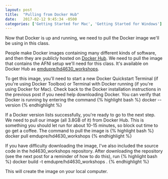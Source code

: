 ```yaml
---
layout: post
title:  "Pulling from Docker Hub"
date:   2017-02-12 9:45:34 -0500
categories: ['Getting Started for Mac', 'Getting Started for Windows']
---
```


Now that Docker is up and running, we need to pull the Docker image we'll be using in this class. 

People make Docker images containing many different kinds of software, and then they are publicly hosted on [Docker Hub][hub]. We need to pull the image that contains the AFNI setup we'll need for this class. It's available on Docker Hub as [emdupre/hd4630_workshops][image]. 

To get this image,  you'll need to start a new Docker Quickstart Terminal (if you're using Docker Toolbox) or Terminal with Docker running (if you're using Docker for Mac). Check back to the Docker installation instructions in the previous post if you need help downloading Docker. You can verify that Docker is running by entering the command 
{% highlight bash %}
docker --version
{% endhighlight %}

If a Docker version lists successfully, you're ready to go to the next step. We need to pull our image (all 3.8GB of it) from Docker Hub. This is something you should let run for about 10-15 minutes, so block out time to go get a coffee. The command to pull the image is
{% highlight bash %}
docker pull emdupre/hd4630_workshops
{% endhighlight %}

If you have difficulty downloading the image, I've also included the source code in the hd4630_workshops repository. After downloading the repository (see the next post for a reminder of how to do this), run
{% highlight bash %}
docker build -t emdupre/hd4630_workshops .
{% endhighlight %}

This will create the image on your local computer.

[hub]: https://hub.docker.com/
[image]: https://hub.docker.com/r/emdupre/hd4630_workshops/
